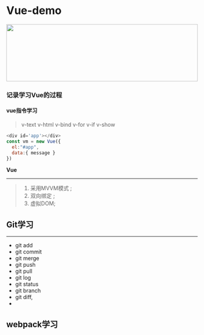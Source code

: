 # Vue-demo
<!-- ![vue](https://cn.vuejs.org/images/logo.svg "vue") -->
<img src=https://cn.vuejs.org/images/logo.svg  width=100% height=150 />

### 记录学习Vue的过程

#### vue指令学习

>v-text  v-html  v-bind v-for  v-if  v-show  

```   javaScript
<div id='app'></div>
const vm = new Vue({
  el:"#app",
  data:{ message }
})
```

**Vue**
_________

>1. 采用MVVM模式 ;
>2. 双向绑定 ;
>3. 虚拟DOM;


## Git学习

______

+ git add
+ git commit
+ git merge 
+ git push
+ git pull 
+ git log
+ git status
+ git branch
+ git diff,
+ 
## webpack学习
